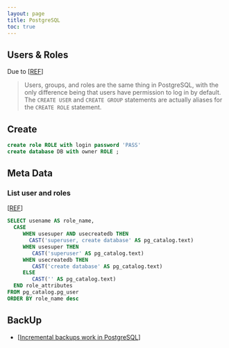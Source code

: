 ```yaml
---
layout: page
title: PostgreSQL
toc: true
---
```


## Users & Roles

Due to [[REF](https://aws.amazon.com/blogs/database/managing-postgresql-users-and-roles/)]
> Users, groups, and roles are the same thing in PostgreSQL, with the only difference being that 
> users have permission to log in by default. The `CREATE USER` and `CREATE GROUP` statements are 
> actually aliases for the `CREATE ROLE` statement.

## Create

```sql
create role ROLE with login password 'PASS'
create database DB with owner ROLE ;
```

## Meta Data

### List user and roles
[[REF](https://www.postgresqltutorial.com/postgresql-list-users/)]
```sql
SELECT usename AS role_name,
  CASE 
     WHEN usesuper AND usecreatedb THEN 
	   CAST('superuser, create database' AS pg_catalog.text)
     WHEN usesuper THEN 
	    CAST('superuser' AS pg_catalog.text)
     WHEN usecreatedb THEN 
	    CAST('create database' AS pg_catalog.text)
     ELSE 
	    CAST('' AS pg_catalog.text)
  END role_attributes
FROM pg_catalog.pg_user
ORDER BY role_name desc
```

## BackUp
- [[Incremental backups work in PostgreSQL](https://kcaps.medium.com/how-incremental-backups-work-in-postgresql-and-how-to-implement-them-in-10-minutes-d3689e8414d9)]